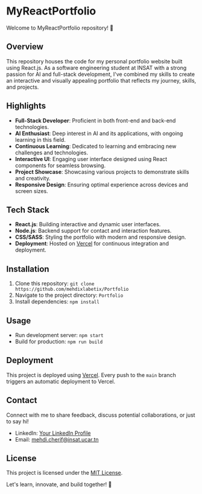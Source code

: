 # MyReactPortfolio

Welcome to MyReactPortfolio repository! 🚀

## Overview

This repository houses the code for my personal portfolio website built using React.js. As a software engineering student at INSAT with a strong passion for AI and full-stack development, I've combined my skills to create an interactive and visually appealing portfolio that reflects my journey, skills, and projects.



## Highlights

- **Full-Stack Developer**: Proficient in both front-end and back-end technologies.
- **AI Enthusiast**: Deep interest in AI and its applications, with ongoing learning in this field.
- **Continuous Learning**: Dedicated to learning and embracing new challenges and technologies.
- **Interactive UI**: Engaging user interface designed using React components for seamless browsing.
- **Project Showcase**: Showcasing various projects to demonstrate skills and creativity.
- **Responsive Design**: Ensuring optimal experience across devices and screen sizes.

## Tech Stack

- **React.js**: Building interactive and dynamic user interfaces.
- **Node.js**: Backend support for contact and interaction features.
- **CSS/SASS**: Styling the portfolio with modern and responsive design.
- **Deployment**: Hosted on [Vercel](https://mehdixportfolio.vercel.app) for continuous integration and deployment.

## Installation

1. Clone this repository: `git clone https://github.com/mehdixlabetix/Portfolio`
2. Navigate to the project directory: `Portfolio`
3. Install dependencies: `npm install`

## Usage

- Run development server: `npm start`
- Build for production: `npm run build`

## Deployment

This project is deployed using [Vercel](https://mehdixportfolio.vercel.app). Every push to the `main` branch triggers an automatic deployment to Vercel.

## Contact

Connect with me to share feedback, discuss potential collaborations, or just to say hi!

- LinkedIn: [Your LinkedIn Profile](https://www.linkedin.com/in/mehdi-cherif-31b1ba204/)
- Email: mehdi.cherif@insat.ucar.tn

## License

This project is licensed under the [MIT License](LICENSE).

Let's learn, innovate, and build together! 🌟
